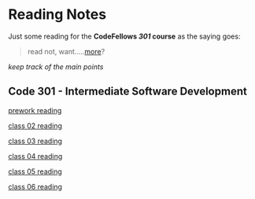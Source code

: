 # Reading Notes

Just some reading for the **CodeFellows _301_ course**
as the saying goes:
> read not, want.....[more](https://trunkofukuleles.github.io/)?

_keep track of the main points_
## Code 301 - Intermediate Software Development
 [prework reading](https://trunkofukuleles.github.io/reading-notes/Class1prework)

[class 02 reading](https://trunkofukuleles.github.io/reading-notes/class2reading)

[class 03 reading](https://trunkOfUkulelesgithub.io/reading-notes/class3reading)

[class 04 reading](https://trunkOfUkulelesgithub.io/reading-notes/class4reading)

[class 05 reading](https://trunkOfUkulelesgithub.io/reading-notes/class5reading)

[class 06 reading](https://trunkOfUkulelesgithub.io/reading-notes/class6reading)

